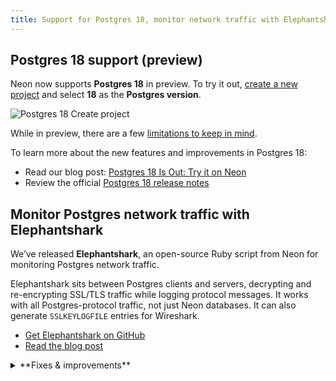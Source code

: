 ```yaml
---
title: Support for Postgres 18, monitor network traffic with Elephantshark
---
```


## Postgres 18 support (preview)

Neon now supports **Postgres 18** in preview. To try it out, [create a new project](/docs/manage/projects#create-a-project) and select **18** as the **Postgres version**.

![Postgres 18 Create project](/docs/changelog/postgres_18.png)

While in preview, there are a few [limitations to keep in mind](/docs/postgresql/postgres-version-policy#postgres-18-support).

To learn more about the new features and improvements in Postgres 18:

- Read our blog post: [Postgres 18 Is Out: Try it on Neon](https://neon.com/blog/postgres-18)
- Review the official [Postgres 18 release notes](https://www.postgresql.org/docs/18/release-18.html)

## Monitor Postgres network traffic with Elephantshark

We’ve released **Elephantshark**, an open-source Ruby script from Neon for monitoring Postgres network traffic.

Elephantshark sits between Postgres clients and servers, decrypting and re-encrypting SSL/TLS traffic while logging protocol messages. It works with all Postgres-protocol traffic, not just Neon databases. It can also generate `SSLKEYLOGFILE` entries for Wireshark.

- [Get Elephantshark on GitHub](https://github.com/neondatabase-labs/elephantshark)
- [Read the blog post](https://neon.com/blog/elephantshark-monitor-postgres-network-traffic)

<details>
<summary>**Fixes & improvements**</summary>

- **Backup & restore**
  - The **Create snapshot** button on the **Backup & restore** page (available in [Early Access](/docs/introduction/early-access)) in the Neon Console is now disabled when the snapshot limit is reached (1 on the Free plan and 10 on paid plans). For more about snapshots, see [Backup & restore](/docs/guides/backup-restore).
- **Per-project usage alerts on the Free plan**
  - Usage alerts have been updated on the Free plan for storage, data transfer, and compute usage. Alerts are per-project and sent out at 80% and 100% usage thresholds. For an overview of Free plan usage allowances, please see our [Pricing page](https://neon.com/pricing).
- **SQL Editor**
  - You can now scroll through results when running queries with multiple statements. Each statement’s results appear in their own tab, and a scrollbar makes it easier to navigate when many tabs are returned.
- **Postgres extensions**
  - The `neon` Postgres extension, which provides functions and views for gathering Neon-specific metrics, has been updated to version 1.7. To learn more about the extension, see [The neon extension](/docs/extensions/neon).

</details>
